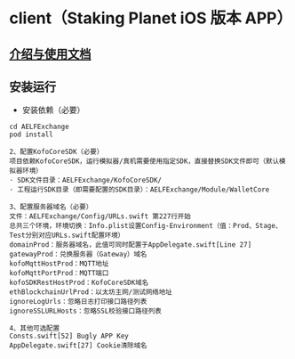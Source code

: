 # client（Staking Planet iOS 版本 APP）

## [介绍与使用文档](https://github.com/AELFSTAKING/ANDROID/blob/master/README.md)


## 安装运行
- 安装依赖（必要）
```
cd AELFExchange
pod install

2、配置KofoCoreSDK（必要）
项目依赖KofoCoreSDK，运行模拟器/真机需要使用指定SDK，直接替换SDK文件即可（默认模拟器环境）
· SDK文件目录：AELFExchange/KofoCoreSDK/
· 工程运行SDK目录（即需要配置的SDK目录）：AELFExchange/Module/WalletCore

3、配置服务器域名（必要）
文件：AELFExchange/Config/URLs.swift 第227行开始
总共三个环境，环境切换：Info.plist设置Config-Environment（值：Prod、Stage、Test分别对应URLs.swift配置环境）
domainProd：服务器域名，此值可同时配置于AppDelegate.swift[Line 27]
gatewayProd：兑换服务器（Gateway）域名
kofoMqttHostProd：MQTT地址
kofoMqttPortProd：MQTT端口
kofoSDKRestHostProd：KofoCoreSDK域名
ethBlockchainUrlProd：以太坊主网/测试网络地址
ignoreLogUrls：忽略日志打印接口路径列表
ignoreSSLURLHosts：忽略SSL校验接口路径列表

4、其他可选配置
Consts.swift[52] Bugly APP Key
AppDelegate.swift[27] Cookie清除域名
```
